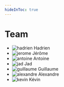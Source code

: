 ```yaml
---
hideInToc: true
---
```


# Team

<v-click>

- ![hadrien](/hadrien.jpeg) Hadrien
- ![jerome](/jerome.jpeg) Jérôme
- ![antoine](/antoine.png) Antoine
- ![jad](/jad.jpeg) Jad
- ![guillaume](/guillaume.jpeg) Guillaume
- ![alexandre](/alexandre.png) Alexandre
- ![kevin](/kevin.jpeg) Kévin

</v-click>
